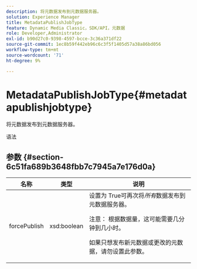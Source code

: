 ```yaml
---
description: 将元数据发布到元数据服务器。
solution: Experience Manager
title: MetadataPublishJobType
feature: Dynamic Media Classic，SDK/API，元数据
role: Developer,Administrator
exl-id: b90d27c0-9398-4597-bcce-3c36a371df22
source-git-commit: 1ec8b59f442eb96c6c3f5f1405d57a38a86bd056
workflow-type: tm+mt
source-wordcount: '71'
ht-degree: 9%

---
```


# MetadataPublishJobType{#metadatapublishjobtype}

将元数据发布到元数据服务器。

语法

## 参数 {#section-6c51fa689b3648fbb7c7945a7e176d0a}

<table id="table_23B5CFC5C3F946F9AFDB6A83A1AAB7AF"> 
 <thead> 
  <tr> 
   <th colname="col1" class="entry"> 名称 </th> 
   <th colname="col2" class="entry"> 类型 </th> 
   <th colname="col3" class="entry"> 说明 </th> 
  </tr> 
 </thead>
 <tbody> 
  <tr> 
   <td colname="col1"> <span class="codeph"> <span class="varname"> forcePublish</span> </span> </td> 
   <td colname="col2"> <span class="codeph"> xsd:boolean</span> </td> 
   <td colname="col3">设置为<span class="codeph"> True</span>可再次将<i>所有</i>数据发布到元数据服务器。 <p>注意： 根据数据量，这可能需要几分钟到几小时。 </p><p>如果只想发布新元数据或更改的元数据，请勿设置此参数。 </p></td> 
  </tr> 
 </tbody> 
</table>
